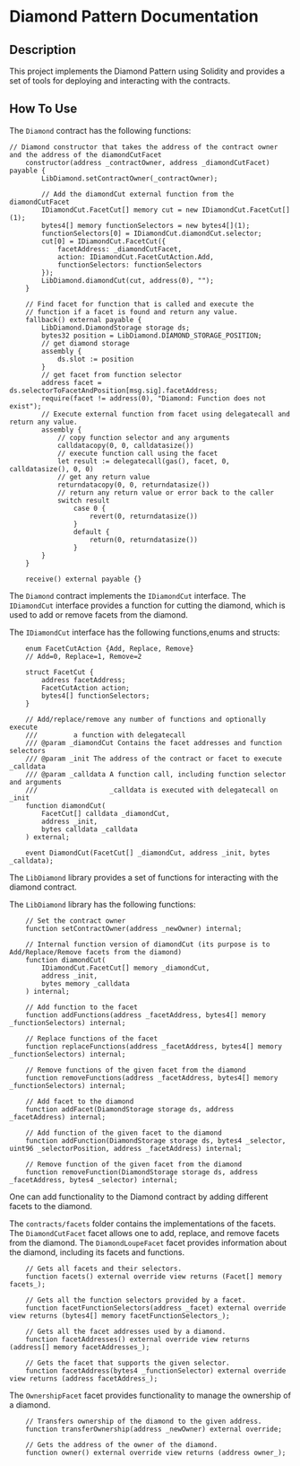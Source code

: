 # Diamond Pattern Documentation

## Description
This project implements the Diamond Pattern using Solidity and provides a set of tools for deploying and interacting with the contracts.

## How To Use

The `Diamond` contract has the following functions:

```solidity
// Diamond constructor that takes the address of the contract owner and the address of the diamondCutFacet
    constructor(address _contractOwner, address _diamondCutFacet) payable {        
        LibDiamond.setContractOwner(_contractOwner);

        // Add the diamondCut external function from the diamondCutFacet
        IDiamondCut.FacetCut[] memory cut = new IDiamondCut.FacetCut[](1);
        bytes4[] memory functionSelectors = new bytes4[](1);
        functionSelectors[0] = IDiamondCut.diamondCut.selector;
        cut[0] = IDiamondCut.FacetCut({
            facetAddress: _diamondCutFacet, 
            action: IDiamondCut.FacetCutAction.Add, 
            functionSelectors: functionSelectors
        });
        LibDiamond.diamondCut(cut, address(0), "");        
    }

    // Find facet for function that is called and execute the
    // function if a facet is found and return any value.
    fallback() external payable {
        LibDiamond.DiamondStorage storage ds;
        bytes32 position = LibDiamond.DIAMOND_STORAGE_POSITION;
        // get diamond storage
        assembly {
            ds.slot := position
        }
        // get facet from function selector
        address facet = ds.selectorToFacetAndPosition[msg.sig].facetAddress;
        require(facet != address(0), "Diamond: Function does not exist");
        // Execute external function from facet using delegatecall and return any value.
        assembly {
            // copy function selector and any arguments
            calldatacopy(0, 0, calldatasize())
            // execute function call using the facet
            let result := delegatecall(gas(), facet, 0, calldatasize(), 0, 0)
            // get any return value
            returndatacopy(0, 0, returndatasize())
            // return any return value or error back to the caller
            switch result
                case 0 {
                    revert(0, returndatasize())
                }
                default {
                    return(0, returndatasize())
                }
        }
    }

    receive() external payable {}
```

The `Diamond` contract implements the `IDiamondCut` interface.
The `IDiamondCut` interface provides a function for cutting the diamond, which is used to add or remove facets from the diamond.

The `IDiamondCut` interface has the following functions,enums and structs:

```solidity
    enum FacetCutAction {Add, Replace, Remove}
    // Add=0, Replace=1, Remove=2

    struct FacetCut {
        address facetAddress;
        FacetCutAction action;
        bytes4[] functionSelectors;
    }

    // Add/replace/remove any number of functions and optionally execute
    ///         a function with delegatecall
    /// @param _diamondCut Contains the facet addresses and function selectors
    /// @param _init The address of the contract or facet to execute _calldata
    /// @param _calldata A function call, including function selector and arguments
    ///                  _calldata is executed with delegatecall on _init
    function diamondCut(
        FacetCut[] calldata _diamondCut,
        address _init,
        bytes calldata _calldata
    ) external;

    event DiamondCut(FacetCut[] _diamondCut, address _init, bytes _calldata);
```

The `LibDiamond` library provides a set of functions for interacting with the diamond contract.

The `LibDiamond` library has the following functions:

```solidity
    // Set the contract owner
    function setContractOwner(address _newOwner) internal;

    // Internal function version of diamondCut (its purpose is to Add/Replace/Remove facets from the diamond)
    function diamondCut(
        IDiamondCut.FacetCut[] memory _diamondCut,
        address _init,
        bytes memory _calldata
    ) internal;

    // Add function to the facet
    function addFunctions(address _facetAddress, bytes4[] memory _functionSelectors) internal;

    // Replace functions of the facet
    function replaceFunctions(address _facetAddress, bytes4[] memory _functionSelectors) internal;

    // Remove functions of the given facet from the diamond
    function removeFunctions(address _facetAddress, bytes4[] memory _functionSelectors) internal;

    // Add facet to the diamond
    function addFacet(DiamondStorage storage ds, address _facetAddress) internal;

    // Add function of the given facet to the diamond
    function addFunction(DiamondStorage storage ds, bytes4 _selector, uint96 _selectorPosition, address _facetAddress) internal;

    // Remove function of the given facet from the diamond
    function removeFunction(DiamondStorage storage ds, address _facetAddress, bytes4 _selector) internal;
```

One can add functionality to the Diamond contract by adding different facets to the diamond.

The `contracts/facets` folder contains the implementations of the facets.
The `DiamondCutFacet` facet allows one to add, replace, and remove facets from the diamond.
The `DiamondLoupeFacet` facet provides information about the diamond, including its facets and functions.

```solidity
    // Gets all facets and their selectors.
    function facets() external override view returns (Facet[] memory facets_);

    // Gets all the function selectors provided by a facet.
    function facetFunctionSelectors(address _facet) external override view returns (bytes4[] memory facetFunctionSelectors_);

    // Gets all the facet addresses used by a diamond.
    function facetAddresses() external override view returns (address[] memory facetAddresses_);

    // Gets the facet that supports the given selector.
    function facetAddress(bytes4 _functionSelector) external override view returns (address facetAddress_);
```

The `OwnershipFacet` facet provides functionality to manage the ownership of a diamond.

```solidity
    // Transfers ownership of the diamond to the given address.
    function transferOwnership(address _newOwner) external override;

    // Gets the address of the owner of the diamond.
    function owner() external override view returns (address owner_);
```